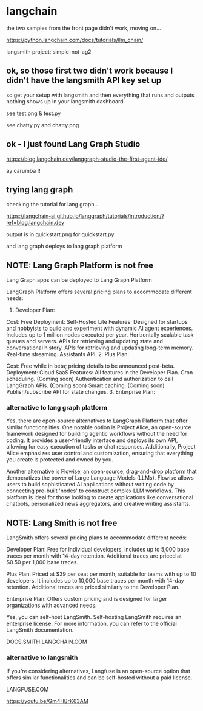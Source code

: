 # langchain

the two samples from the front page didn't work, moving on...

https://python.langchain.com/docs/tutorials/llm_chain/

langsmith project: simple-not-ag2

## ok, so those first two didn't work because I didn't have the langsmith API key set up

so get your setup with langsmith and then everything that runs and outputs nothing shows up in your langsmith dashboard

see test.png & test.py

see chatty.py and chatty.png

## ok - I just found Lang Graph Studio 

https://blog.langchain.dev/langgraph-studio-the-first-agent-ide/

ay carumba !!

## trying lang graph

checking the tutorial for lang graph...

https://langchain-ai.github.io/langgraph/tutorials/introduction/?ref=blog.langchain.dev

output is in quickstart.png for quickstart.py

and lang graph deploys to lang graph platform

## NOTE: Lang Graph Platform is not free

Lang Graph apps can be deployed to Lang Graph Platform 

LangGraph Platform offers several pricing plans to accommodate different needs:

1. Developer Plan:

Cost: Free
Deployment: Self-Hosted Lite
Features:
Designed for startups and hobbyists to build and experiment with dynamic AI agent experiences.
Includes up to 1 million nodes executed per year.
Horizontally scalable task queues and servers.
APIs for retrieving and updating state and conversational history.
APIs for retrieving and updating long-term memory.
Real-time streaming.
Assistants API.
2. Plus Plan:

Cost: Free while in beta; pricing details to be announced post-beta.
Deployment: Cloud SaaS
Features:
All features in the Developer Plan.
Cron scheduling.
(Coming soon) Authentication and authorization to call LangGraph APIs.
(Coming soon) Smart caching.
(Coming soon) Publish/subscribe API for state changes.
3. Enterprise Plan:

### alternative to lang graph platform

Yes, there are open-source alternatives to LangGraph Platform that offer similar functionalities. One notable option is Project Alice, an open-source framework designed for building agentic workflows without the need for coding. It provides a user-friendly interface and deploys its own API, allowing for easy execution of tasks or chat responses. Additionally, Project Alice emphasizes user control and customization, ensuring that everything you create is protected and owned by you. 

Another alternative is Flowise, an open-source, drag-and-drop platform that democratizes the power of Large Language Models (LLMs). Flowise allows users to build sophisticated AI applications without writing code by connecting pre-built 'nodes' to construct complex LLM workflows. This platform is ideal for those looking to create applications like conversational chatbots, personalized news aggregators, and creative writing assistants. 


## NOTE: Lang Smith is not free 

LangSmith offers several pricing plans to accommodate different needs:

Developer Plan: Free for individual developers, includes up to 5,000 base traces per month with 14-day retention. Additional traces are priced at $0.50 per 1,000 base traces.

Plus Plan: Priced at $39 per seat per month, suitable for teams with up to 10 developers. It includes up to 10,000 base traces per month with 14-day retention. Additional traces are priced similarly to the Developer Plan.

Enterprise Plan: Offers custom pricing and is designed for larger organizations with advanced needs.

Yes, you can self-host LangSmith. Self-hosting LangSmith requires an enterprise license. For more information, you can refer to the official LangSmith documentation. 

DOCS.SMITH.LANGCHAIN.COM

### alternative to langsmith 

If you're considering alternatives, Langfuse is an open-source option that offers similar functionalities and can be self-hosted without a paid license. 

LANGFUSE.COM

https://youtu.be/Gm4HBrK63AM


